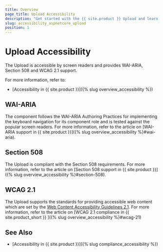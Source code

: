 ```yaml
---
title: Overview
page_title: Upload Accessibility
description: "Get started with the {{ site.product }} Upload and learn about its accessibility support for WAI-ARIA, Section 508, and WCAG 2.1."
slug: accessibility_aspnetcore_upload
position: 1
---
```


# Upload Accessibility

The Upload is accessible by screen readers and provides WAI-ARIA, Section 508 and WCAG 2.1 support.

For more information, refer to:
* [Accessibility in {{ site.product }}]({% slug overview_accessibility %})

## WAI-ARIA

The component follows the WAI-ARIA Authoring Practices for implementing the keyboard navigation for its component role and is tested against the popular screen readers. For more information, refer to the article on [WAI-ARIA support in {{ site.product }}]({% slug overview_accessibility %}#wai-aria).

## Section 508

The Upload is compliant with the Section 508 requirements. For more information, refer to the article on [Section 508 support in {{ site.product }}]({% slug overview_accessibility %}#section-508).

## WCAG 2.1

The Upload supports the standards for providing accessible web content which are set by the [Web Content Accessibility Guidelines 2.1](https://www.w3.org/TR/WCAG/). For more information, refer to the article on [WCAG 2.1 compliance in {{ site.product_short }} ]({% slug overview_accessibility %}#wcag-21)

## See Also

* [Accessibility in {{ site.product }}]({% slug compliance_accessibility %})
